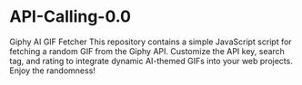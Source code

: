 # API-Calling-0.0
Giphy AI GIF Fetcher This repository contains a simple JavaScript script for fetching a random GIF from the Giphy API. Customize the API key, search tag, and rating to integrate dynamic AI-themed GIFs into your web projects. Enjoy the randomness!
